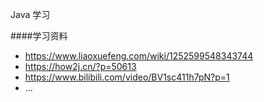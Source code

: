 Java 学习

####学习资料

- https://www.liaoxuefeng.com/wiki/1252599548343744
- https://how2j.cn/?p=50613
- https://www.bilibili.com/video/BV1sc411h7pN?p=1
- ...
